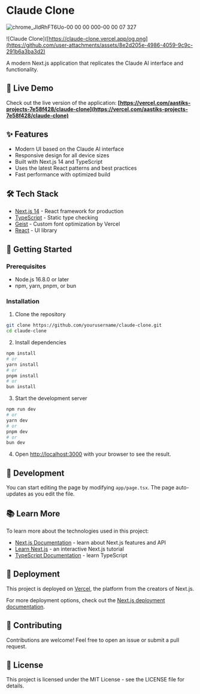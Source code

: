 # Claude Clone
![chrome_JIdRhFT6Uo-00 00 00 000-00 00 07 327](https://github.com/user-attachments/assets/8e2d205e-4986-4059-9c9c-291b6a3ba3d2)


![Claude Clone]([https://claude-clone.vercel.app/og.png](https://github.com/user-attachments/assets/8e2d205e-4986-4059-9c9c-291b6a3ba3d2)

A modern Next.js application that replicates the Claude AI interface and functionality.

## 🚀 Live Demo

Check out the live version of the application:
**[https://vercel.com/aastiks-projects-7e58f428/claude-clone](https://vercel.com/aastiks-projects-7e58f428/claude-clone)**

## ✨ Features

- Modern UI based on the Claude AI interface
- Responsive design for all device sizes
- Built with Next.js 14 and TypeScript
- Uses the latest React patterns and best practices
- Fast performance with optimized build

## 🛠️ Tech Stack

- [Next.js 14](https://nextjs.org/) - React framework for production
- [TypeScript](https://www.typescriptlang.org/) - Static type checking
- [Geist](https://vercel.com/font) - Custom font optimization by Vercel
- [React](https://reactjs.org/) - UI library

## 🚀 Getting Started

### Prerequisites

- Node.js 16.8.0 or later
- npm, yarn, pnpm, or bun

### Installation

1. Clone the repository
```bash
git clone https://github.com/yourusername/claude-clone.git
cd claude-clone
```

2. Install dependencies
```bash
npm install
# or
yarn install
# or
pnpm install
# or
bun install
```

3. Start the development server
```bash
npm run dev
# or
yarn dev
# or
pnpm dev
# or
bun dev
```

4. Open [http://localhost:3000](http://localhost:3000) with your browser to see the result.

## 📝 Development

You can start editing the page by modifying `app/page.tsx`. The page auto-updates as you edit the file.

## 📚 Learn More

To learn more about the technologies used in this project:

- [Next.js Documentation](https://nextjs.org/docs) - learn about Next.js features and API
- [Learn Next.js](https://nextjs.org/learn) - an interactive Next.js tutorial
- [TypeScript Documentation](https://www.typescriptlang.org/docs/) - learn TypeScript

## 🚢 Deployment

This project is deployed on [Vercel](https://vercel.com/), the platform from the creators of Next.js.

For more deployment options, check out the [Next.js deployment documentation](https://nextjs.org/docs/app/building-your-application/deploying).

## 🤝 Contributing

Contributions are welcome! Feel free to open an issue or submit a pull request.

## 📄 License

This project is licensed under the MIT License - see the LICENSE file for details.

